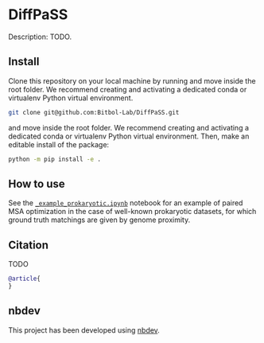 # DiffPaSS

<!-- WARNING: THIS FILE WAS AUTOGENERATED! DO NOT EDIT! -->

Description: TODO.

## Install

Clone this repository on your local machine by running and move inside
the root folder. We recommend creating and activating a dedicated conda
or virtualenv Python virtual environment.

``` sh
git clone git@github.com:Bitbol-Lab/DiffPaSS.git
```

and move inside the root folder. We recommend creating and activating a
dedicated conda or virtualenv Python virtual environment. Then, make an
editable install of the package:

``` sh
python -m pip install -e .
```

## How to use

See the
[`_example_prokaryotic.ipynb`](https://github.com/Bitbol-Lab/DiffPASS/blob/main/nbs/_example_prokaryotic.ipynb)
notebook for an example of paired MSA optimization in the case of
well-known prokaryotic datasets, for which ground truth matchings are
given by genome proximity.

## Citation

TODO

``` bibtex
@article{
}
```

## nbdev

This project has been developed using [nbdev](https://nbdev.fast.ai/).
